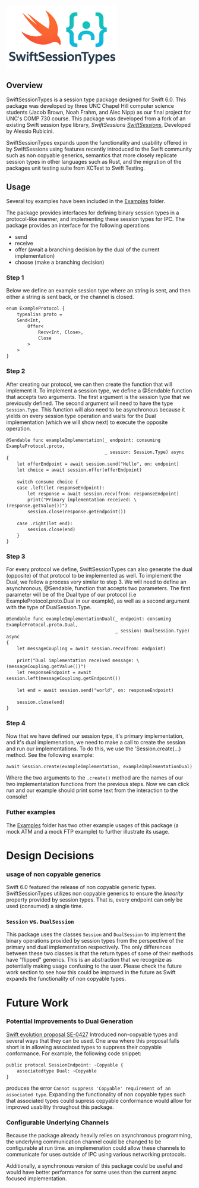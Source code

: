 <img src="./official_logo.png" 
    alt="logo" 
    width=300>

## Overview

SwiftSessionTypes is a session type package designed for Swift 6.0. This package was developed by three UNC Chapel Hill computer science students (Jacob Brown, Noah Frahm, and Alec Nipp) as our final project for UNC's COMP 730 course. This package was developed from a fork of an existing Swift session type library, *SwiftSessions* [*SwiftSessions*](https://github.com/alessiorubicini/SwiftSessions), Developed by Alessio Rubicini. 

SwiftSessionTypes expands upon the functionality and usability offered in by SwiftSessions using features recently introduced to the Swift community such as non copyable generics, semantics that more closely replicate session types in other languages such as Rust, and the migration of the packages unit testing suite from XCTest to Swift Testing. 

## Usage

Several toy examples have been included in the [Examples](Sources/Examples) folder. 

The package provides interfaces for defining binary session types in a protocol-like manner, and implementing these session types for IPC. The package provides an interface for the following operations 

- send 
- receive 
- offer (await a branching decision by the dual of the current implementation) 
- choose (make a branching decision)

### Step 1

Below we define an example session type where an string is sent, and then either a string is sent back, or the channel is closed.

```
enum ExampleProtocol {
    typealias proto = 
    Send<Int, 
        Offer<
            Recv<Int, Close>, 
            Close
        >
    >
}
```

### Step 2

After creating our protocol, we can then create the function that will implement it. To implement a session type, we define a @Sendable function that accepts two arguments. The first argument is the session type that we previously defined. The second argument will need to have the type `Session.Type`. This function will also need to be asynchronous because it yields on every session type operation and waits for the Dual implementation (which we will show next) to execute the opposite operation.

```
@Sendable func exampleImplementation(_ endpoint: consuming ExampleProtocol.proto,
                                     _ session: Session.Type) async
{
    let offerEndpoint = await session.send("Hello", on: endpoint)
    let choice = await session.offer(offerEndpoint)
    
    switch consume choice {
    case .left(let responseEndpoint):
        let response = await session.recv(from: responseEndpoint)
        print("Primary implementation received: \(response.getValue())")
        session.close(response.getEndpoint())
        
    case .right(let end):
        session.close(end)
    }
}
```

### Step 3

For every protocol we define, SwiftSessionTypes can also generate the dual (opposite) of that protocol to be implemented as well. To implement the Dual, we follow a process very similar to step 3. We will need to define an asynchronous, @Sendable, function that accepts two parameters. The first parameter will be of the Dual type of our protocol (i.e ExampleProtocol.proto.Dual in our example), as well as a second argument with the type of DualSession.Type.

```
@Sendable func exampleImplementationDual(_ endpoint: consuming ExampleProtocol.proto.Dual,
                                         _ session: DualSession.Type) async
{
    let messageCoupling = await session.recv(from: endpoint)
    
    print("Dual implementation received message: \(messageCoupling.getValue())")
    let responseEndpoint = await session.left(messageCoupling.getEndpoint())
    
    let end = await session.send("world", on: responseEndpoint)
    
    session.close(end)
}
```

### Step 4 

Now that we have defined our session type, it's primary implementation, and it's dual implemenation, we need to make a call to create the session and run our implementations. To do this, we use the 'Session.create(...) method. See the following example:

```
await Session.create(exampleImplementation, exampleImplementationDual)
```

Where the two arguments to the `.create()` method are the names of our two implementatation functions from the previous steps. Now we can click run and our example should print some text from the interaction to the console!

### Futher examples 

The [Examples](Source/Examples) folder has two other example usages of this package (a mock ATM and a mock FTP example) to further illustrate its usage. 

# Design Decisions

### usage of non copyable generics
Swift 6.0 featured the release of non copyable generic types. SwiftSessionTypes utilizes non copyable generics to ensure the *linearity* property provided by session types. That is, every endpoint can only be used (consumed) a single time. 

### `Session` vs. `DualSession`
This package uses the classes `Session` and `DualSession` to implement the binary operations provided by session types from the perspective of the primary and dual implementation respectively. The only differences between these two classes is that the return types of some of their methods have "flipped" generics. This is an abstraction that we recognize as potentially making usage confusing to the user. Please check the future work section to see how this could be improved in the future as Swift expands the functionality of non copyable types.

# Future Work

### Potential Improvements to Dual Generation
[Swift evolution proposal SE-0427](https://github.com/swiftlang/swift-evolution/blob/main/proposals/0427-noncopyable-generics.md) Introduced non-copyable types and several ways that they can be used. One area where this proposal falls short is in allowing associated types to suppress their copyable conformance. For example, the following code snippet:

```
public protocol SessionEndpoint: ~Copyable {
    associatedtype Dual: ~Copyable
}
```

produces the error `Cannot suppress 'Copyable' requirement of an associated type`. Expanding the functionality of non copyable types such that associated types could supress copyable conformance would allow for improved usability throughout this package. 

### Configurable Underlying Channels 

Because the package already heavily relies on asynchronous programming, the underlying communication channel could be changed to be configurable at run time. an implemenation could allow these channels to communicate for uses outside of IPC using various networking protocols. 

Additionally, a synchronous version of this package could be useful and would have better performance for some uses than the current async focused implementation. 
